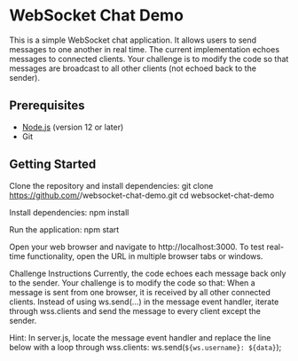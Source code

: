 # WebSocket Chat Demo

This is a simple WebSocket chat application. It allows users to send messages to one another in real time. The current implementation echoes messages to connected clients. Your challenge is to modify the code so that messages are broadcast to all other clients (not echoed back to the sender).

## Prerequisites

- [Node.js](https://nodejs.org/) (version 12 or later)
- Git

## Getting Started

Clone the repository and install dependencies:
    git clone https://github.com/<your-username>/websocket-chat-demo.git
    cd websocket-chat-demo

Install dependencies:
    npm install

Run the application:
    npm start

Open your web browser and navigate to http://localhost:3000. To test real-time functionality, open the URL in multiple browser tabs or windows.

Challenge Instructions
Currently, the code echoes each message back only to the sender. Your challenge is to modify the code so that:
    When a message is sent from one browser, it is received by all other connected clients. 
    Instead of using ws.send(...) in the message event handler, iterate through wss.clients and send the message to every client except the sender.

Hint:
    In server.js, locate the message event handler and replace the line below with a loop through wss.clients:
      ws.send(`${ws.username}: ${data}`);
